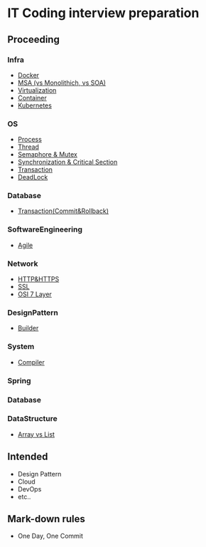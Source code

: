 # IT Coding interview preparation

## Proceeding
### Infra
- [Docker](/Infra/Docker.md)
- [MSA (vs Monolithich, vs SOA)](/Infra/msa.md)
- [Virtualization](Infra/Virtualization.md)
- [Container](/Infra/Container.md)
- [Kubernetes](/Infra/Kubernetes.md)

### OS
- [Process](/OS/Process.md)
- [Thread](/OS/Thread.md)
- [Semaphore & Mutex](/OS/Semaphore&Mutex.md)
- [Synchronization & Critical Section](/OS/Synchronization&CriticalSection.md)
- [Transaction](/OS/Transaction.md)
- [DeadLock](/OS/DeadLock.md)

### Database

- [Transaction(Commit&Rollback)](/Database/Commit&Rollback.md)
### SoftwareEngineering
- [Agile](/SoftwareEngineering/Agile.md)

### Network
- [HTTP&HTTPS](/Network/HTTP&HTTPS.md)
- [SSL](/Network/SSL.md)
- [OSI 7 Layer](/Network/OSI_7_Layer.md)

### DesignPattern
- [Builder](/DesignPattern/Builder.md)

### System
- [Compiler](/System/Compiler.md)

### Spring

### Database

### DataStructure
- [Array vs List](/DataStructure/ArrayVSList.md)

## Intended
* Design Pattern
* Cloud
* DevOps
* etc..

## Mark-down rules

* One Day, One Commit
